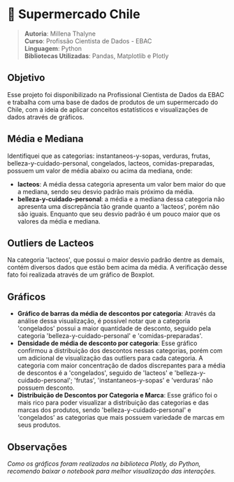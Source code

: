 # 🛒 Supermercado Chile

> **Autoria**: Millena Thalyne <br>
> **Curso**: Profissão Cientista de Dados - EBAC <br>
> **Linguagem**: Python <br>
> **Bibliotecas Utilizadas**: Pandas, Matplotlib e Plotly <br>

## Objetivo
Esse projeto foi disponibilizado na Profissional Cientista de Dados da EBAC e trabalha com uma base de dados de produtos de um supermercado do Chile, com a ideia de aplicar conceitos estatísticos e visualizações de dados através de gráficos.

## Média e Mediana
Identifiquei que as categorias: instantaneos-y-sopas, verduras, frutas, belleza-y-cuidado-personal, congelados, lacteos, comidas-preparadas, possuem um valor de média abaixo ou acima da mediana, onde: 
- **lacteos**: A média dessa categoria apresenta um valor bem maior do que a mediana, sendo seu desvio padrão mais próximo da média. <br>
- **belleza-y-cuidado-personal**: a média e a mediana dessa categoria não apresenta uma discrepância tão grande quanto a 'lacteos', porém não são iguais. Enquanto que seu desvio padrão é um pouco maior que os valores da média e mediana. 

## Outliers de Lacteos
Na categoria 'lacteos', que possui o maior desvio padrão dentre as demais, contém diversos dados que estão bem acima da média. A verificação desse fato foi realizada através de um gráfico de Boxplot. 

## Gráficos
- **Gráfico de barras da média de descontos por categoria**: Através da análise dessa visualização, é possível notar que a categoria 'congelados' possui a maior quantidade de desconto, seguido pela categoria 'belleza-y-cuidado-personal' e 'comidas-preparadas'. <br> 
- **Densidade de média de desconto por categoria**: Esse gráfico confirmou a distribuição dos descontos nessas categorias, porém com um adicional de visualização das outliers para cada categoria. A categoria com maior concentração de dados discrepantes para a média de descontos é a 'congelados', seguido de 'lacteos' e 'belleza-y-cuidado-personal'; 'frutas', 'instantaneos-y-sopas' e 'verduras' não possuem desconto. <br>
- **Distribuição de Descontos por Categoria e Marca**: Esse gráfico foi o mais rico para poder visualizar a distribuição das categorias e das marcas dos produtos, sendo 'belleza-y-cuidado-personal' e 'congelados' as categorias que mais possuem variedade de marcas em seus produtos. 

## Observações
*Como os gráficos foram realizados na biblioteca Plotly, do Python, recomendo baixar o notebook para melhor visualização das interações.*
